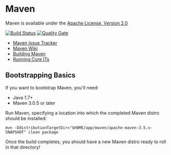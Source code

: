 # Maven

Maven is available under the [Apache License, Version 2.0](https://www.apache.org/licenses/LICENSE-2.0.txt)

[![Build Status](https://travis-ci.org/apache/maven.svg?branch=master)](https://travis-ci.org/apache/maven)
[![Quality Gate](https://sonarqube.com/api/badges/gate?key=org.apache.maven:maven)](https://sonarqube.com/dashboard/index/org.apache.maven:maven)

- [Maven Issue Tracker](https://issues.apache.org/jira/browse/MNG)
- [Maven Wiki](https://cwiki.apache.org/confluence/display/MAVEN/Index)
- [Building Maven](https://maven.apache.org/guides/development/guide-building-maven.html)
- [Running Core ITs](https://maven.apache.org/core-its/core-it-suite/)

## Bootstrapping Basics

If you want to bootstrap Maven, you'll need:

- Java 1.7+
- Maven 3.0.5 or later

Run Maven, specifying a location into which the completed Maven distro should be installed:

```
mvn -DdistributionTargetDir="$HOME/app/maven/apache-maven-3.5.x-SNAPSHOT" clean package
```

Once the build completes, you should have a new Maven distro ready to roll in that directory!

